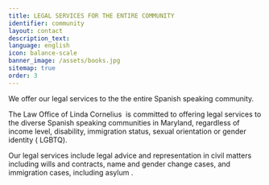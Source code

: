 ```yaml
---
title: LEGAL SERVICES FOR THE ENTIRE COMMUNITY
identifier: community
layout: contact
description_text:
language: english
icon: balance-scale
banner_image: /assets/books.jpg
sitemap: true
order: 3
---
```



We offer our legal services to the the entire Spanish speaking community.

The Law Office of Linda Cornelius &nbsp;is committed to offering legal services to the diverse Spanish speaking communities in Maryland, regardless of income level, disability, immigration status, sexual orientation or gender identity ( LGBTQ).

Our legal services include legal advice and representation in civil matters including wills and contracts, name and gender change cases, and immigration cases, including asylum .&nbsp;